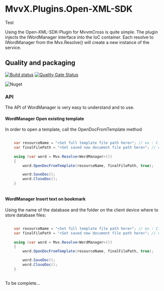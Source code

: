# MvvX.Plugins.Open-XML-SDK

Test

Using the Open-XML-SDK-Plugin for MvvmCross is quite simple. The plugin injects the IWordManager interface into the IoC container.
Each resolve to IWordManager from the Mvx.Resolve<IWordManager>() will create a new instance of the service.


## Quality and packaging

[![Build status](https://dev.azure.com/mackmathieu/Github/_apis/build/status/OpenXML.Engine)](https://dev.azure.com/mackmathieu/Github/_build/latest?definitionId=5)
[![Quality Gate Status](https://sonarcloud.io/api/project_badges/measure?project=github-OpenXMLSDK.Engine&metric=alert_status)](https://sonarcloud.io/dashboard?id=github-OpenXMLSDK.Engine)

![Nuget](https://img.shields.io/nuget/dt/OpenXMLSDK.Engine.svg?label=OpenXMLSDK.Engine&logo=nuget)


### API

The API of WordManager is very easy to understand and to use.

#### WordManager Open existing template

In order to open a template, call the OpenDocFromTemplate method
```c#
	
    var resourceName = "<Set full template file path here>"; // ex : C:\temp\template.dotx
    var finalFilePath = "<Set saved new document file path here>"; // ex : C:\temp\createdDoc.docx
	
    using (var word = Mvx.Resolve<WordManager>())
    {
        word.OpenDocFromTemplate(resourceName, finalFilePath, true);

        word.SaveDoc();
        word.CloseDoc();
    }
	
```

#### WordManager Insert text on bookmark

Using the name of the database and the folder on the client device where to store database files:
```c#
	
    var resourceName = "<Set full template file path here>"; // ex : C:\temp\template.dotx
    var finalFilePath = "<Set saved new document file path here>"; // ex : C:\temp\createdDoc.docx
	
    using (var word = Mvx.Resolve<WordManager>())
    {
        word.OpenDocFromTemplate(resourceName, finalFilePath, true);

        word.SaveDoc();
        word.CloseDoc();
    }
	
```

To be complete...

